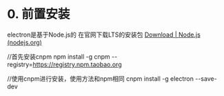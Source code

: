 # 0. 前置安装
electron是基于Node.js的
在官网下载LTS的安装包
[Download | Node.js (nodejs.org)](https://nodejs.org/en/download)


//首先安装cnpm
npm install -g cnpm --registry=https://registry.npm.taobao.org

//使用cnpm进行安装，使用方法和npm相同
cnpm install -g electron --save-dev